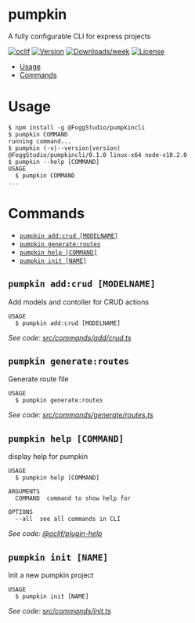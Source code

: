 pumpkin
=======

A fully configurable CLI for express projects

[![oclif](https://img.shields.io/badge/cli-oclif-brightgreen.svg)](https://oclif.io)
[![Version](https://img.shields.io/npm/v/pumpkin.svg)](https://npmjs.org/package/pumpkin)
[![Downloads/week](https://img.shields.io/npm/dw/pumpkin.svg)](https://npmjs.org/package/pumpkin)
[![License](https://img.shields.io/npm/l/pumpkin.svg)](https://github.com/LeopoldBriand-bot/PumpkinCLI/blob/master/package.json)

<!-- toc -->
* [Usage](#usage)
* [Commands](#commands)
<!-- tocstop -->
# Usage
<!-- usage -->
```sh-session
$ npm install -g @FoggStudio/pumpkincli
$ pumpkin COMMAND
running command...
$ pumpkin (-v|--version|version)
@FoggStudio/pumpkincli/0.1.0 linux-x64 node-v10.2.0
$ pumpkin --help [COMMAND]
USAGE
  $ pumpkin COMMAND
...
```
<!-- usagestop -->
# Commands
<!-- commands -->
* [`pumpkin add:crud [MODELNAME]`](#pumpkin-addcrud-modelname)
* [`pumpkin generate:routes`](#pumpkin-generateroutes)
* [`pumpkin help [COMMAND]`](#pumpkin-help-command)
* [`pumpkin init [NAME]`](#pumpkin-init-name)

## `pumpkin add:crud [MODELNAME]`

Add models and contoller for CRUD actions

```
USAGE
  $ pumpkin add:crud [MODELNAME]
```

_See code: [src/commands/add/crud.ts](https://github.com/FoggStudio/pumpkincli/blob/v0.1.0/src/commands/add/crud.ts)_

## `pumpkin generate:routes`

Generate route file

```
USAGE
  $ pumpkin generate:routes
```

_See code: [src/commands/generate/routes.ts](https://github.com/FoggStudio/pumpkincli/blob/v0.1.0/src/commands/generate/routes.ts)_

## `pumpkin help [COMMAND]`

display help for pumpkin

```
USAGE
  $ pumpkin help [COMMAND]

ARGUMENTS
  COMMAND  command to show help for

OPTIONS
  --all  see all commands in CLI
```

_See code: [@oclif/plugin-help](https://github.com/oclif/plugin-help/blob/v3.1.0/src/commands/help.ts)_

## `pumpkin init [NAME]`

Init a new pumpkin project

```
USAGE
  $ pumpkin init [NAME]
```

_See code: [src/commands/init.ts](https://github.com/FoggStudio/pumpkincli/blob/v0.1.0/src/commands/init.ts)_
<!-- commandsstop -->
